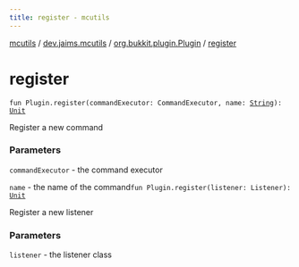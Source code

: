 ```yaml
---
title: register - mcutils
---
```


[mcutils](../../index.html) / [dev.jaims.mcutils](../index.html) / [org.bukkit.plugin.Plugin](index.html) / [register](./register.html)

# register

`fun Plugin.register(commandExecutor: CommandExecutor, name: `[`String`](https://kotlinlang.org/api/latest/jvm/stdlib/kotlin/-string/index.html)`): `[`Unit`](https://kotlinlang.org/api/latest/jvm/stdlib/kotlin/-unit/index.html)

Register a new command

### Parameters

`commandExecutor` - the command executor

`name` - the name of the command`fun Plugin.register(listener: Listener): `[`Unit`](https://kotlinlang.org/api/latest/jvm/stdlib/kotlin/-unit/index.html)

Register a new listener

### Parameters

`listener` - the listener class